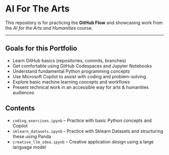 # AI For The Arts

This repository is for practicing the **GitHub Flow** and showcasing work from the *AI for the Arts and Humanities* course.

---

## Goals for this Portfolio

- Learn GitHub basics (repositories, commits, branches)
- Get comfortable using GitHub Codespaces and Jupyter Notebooks
- Understand fundamental Python programming concepts
- Use Microsoft Copilot to assist with coding and problem-solving
- Explore basic machine learning concepts and workflows
- Present technical work in an accessible way for arts & humanities audiences

## Contents

- `coding_exercises.ipynb` – Practice with basic Python concepts and Copilot
- `sklearn_datasets.ipynb` - Practice with Sklearn Datasets and structuring these using Panda
- `creative_llm_idea.ipynb` – Creative application design using a large language model

